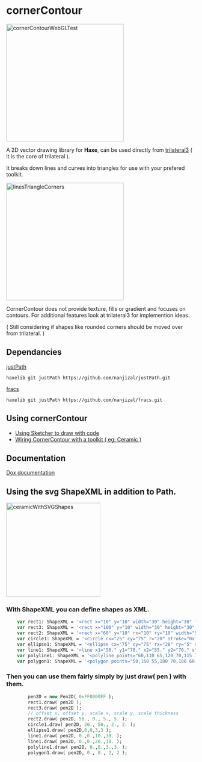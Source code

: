 # cornerContour
<img width="312" alt="cornerContourWebGLTest" src="https://user-images.githubusercontent.com/20134338/129176704-f2efc633-e5bb-4c81-b6d3-4169be28bbad.png">

A 2D vector drawing library for **Haxe**, can be used directly from [trilateral3](https://github.com/nanjizal/trilateral3) ( it is the core of trilateral ).
  
It breaks down lines and curves into triangles for use with your prefered toolkit.

<img width="312" alt="linesTriangleCorners" src="https://user-images.githubusercontent.com/20134338/129178177-05f65df8-c780-40ab-829d-e92e0221fc7c.png">

CornerContour does not provide texture, fills or gradient and focuses on contours. For additional features look at trilateral3 for implemention ideas.
  
( Still considering if shapes like rounded corners should be moved over from trilateral. )
  
## Dependancies
[ justPath ](https://github.com/nanjizal/justPath)
  
```haxelib git justPath https://github.com/nanjizal/justPath.git```
  
[ fracs ](https://github.com/nanjizal/fracs)

```haxelib git justPath https://github.com/nanjizal/fracs.git```

## Using cornerContour
- [Using Sketcher to draw with code](readMore/sketcher.md#sketcher---drawing-with-cornercontour)
- [Wiring CornerContour with a toolkit ( eg: Ceramic )](readMore/withCeramic.md#wiring-up-to-toolkit)

## Documentation
[ Dox documentation](https://nanjizal.github.io/cornerContour/pages/)
  
  
  
## Using the svg ShapeXML in addition to Path.
  
  
<img width="250" alt="ceramicWithSVGShapes" src="https://user-images.githubusercontent.com/20134338/130990212-afcf00cc-a2b6-4dd8-a879-e62f2d0496bf.png">
  
  
### With ShapeXML you can define shapes as XML.
```Haxe
    var rect1: ShapeXML = '<rect x="10" y="10" width="30" height="30" fill="0xffFF0000"/>';
    var rect3: ShapeXML = '<rect x="100" y="10" width="30" height="30" stroke="0xffffc000" stroke_width="5"/>';
    var rect2: ShapeXML = '<rect x="60" y="10" rx="10" ry="10" width="50" height="30" stroke="0xff000000" fill="0xffff0000" stroke_width="5"/>';
    var circle1: ShapeXML = '<circle cx="25" cy="75" r="20" stroke="0xffFF0000" fill="0xff00ff00" stroke_width="5"/>';
    var ellipse1: ShapeXML = '<ellipse cx="75" cy="75" rx="20" ry="5" stroke="0xffFF0000" fill="0xff0000ff" stroke_width="5"/>';
    var line1: ShapeXML = '<line x1="50." y1="70." x2="55." y2="76." stroke="0xffFF7F00" stroke_width="5"/>';
    var polyline1: ShapeXML = '<polyline points="60,110 65,120 70,115 75,130 80,125 85,140 90,135 95,150 100,145" stroke="0xffFF7F00" stroke_width="3"/>';
    var polygon1: ShapeXML = '<polygon points="50,160 55,180 70,180 60,190 65,205 50,195 35,205 40,190 30,180 45,180" stroke="0xffFF0f0f" fill="0xff00ff00" stroke_width="1"/>';
```

### Then you can use them fairly simply by just **draw( pen )** with them.
``` Haxe
        pen2D = new Pen2D( 0xFF0000FF );
        rect1.draw( pen2D );
        rect3.draw( pen2D );
        // offset x, offset y, scale x, scale y, scale thickness
        rect2.draw( pen2D, 50., 0., 5., 5. );
        circle1.draw( pen2D, 20., 50., 2., 2. );
        ellipse1.draw( pen2D,0,0,3,3 );
        line1.draw( pen2D, 0.,0.,10.,30. );
        line1.draw( pen2D, 0.,0.,20.,10. );
        polyline1.draw( pen2D, 0.,0.,3.,3. );
        polygon1.draw( pen2D, 0., 0., 2, 2 );
 ```
 
